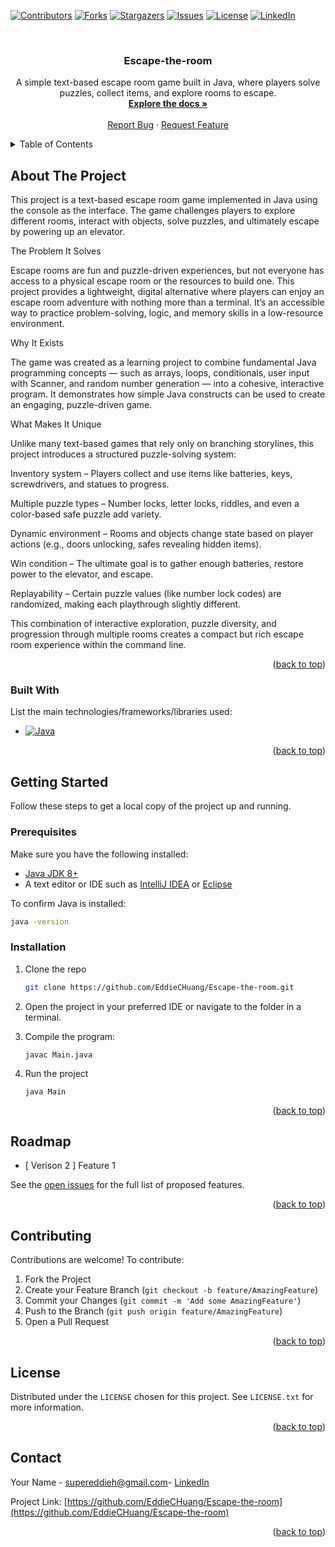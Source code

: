 
<!-- Improved compatibility of back to top link -->
<a id="readme-top"></a>

<!-- PROJECT SHIELDS -->
[![Contributors][contributors-shield]][contributors-url]
[![Forks][forks-shield]][forks-url]
[![Stargazers][stars-shield]][stars-url]
[![Issues][issues-shield]][issues-url]
[![License][license-shield]][license-url]
[![LinkedIn][linkedin-shield]][linkedin-url]



<!-- PROJECT LOGO -->
<br />
<div align="center">
  <a href="https://github.com/EddieCHuang/Escape-the-room">
  </a>

<h3 align="center">Escape-the-room</h3>

  <p align="center">
    A simple text-based escape room game built in Java, where players solve puzzles, collect items, and explore rooms to escape.
    <br />
    <a href="https://github.com/EddieCHuang/Escape-the-room/tree/Version-1"><strong>Explore the docs »</strong></a>
    <br />
    <br />
    <a href="https://github.com/EddieCHuang/Escape-the-room/issues">Report Bug</a>
    &middot;
    <a href="https://github.com/EddieCHuang/Escape-the-room/issues/new?labels=enhancement&template=feature-request---.md">Request Feature</a>
  </p>
</div>



<!-- TABLE OF CONTENTS -->
<details>
  <summary>Table of Contents</summary>
  <ol>
    <li>
      <a href="#about-the-project">About The Project</a>
      <ul>
        <li><a href="#built-with">Built With</a></li>
      </ul>
    </li>
    <li>
      <a href="#getting-started">Getting Started</a>
      <ul>
        <li><a href="#prerequisites">Prerequisites</a></li>
        <li><a href="#installation">Installation</a></li>
      </ul>
    </li>
    <li><a href="#roadmap">Roadmap</a></li>
    <li><a href="#contributing">Contributing</a></li>
    <li><a href="#license">License</a></li>
    <li><a href="#contact">Contact</a></li>
  </ol>
</details>



<!-- ABOUT THE PROJECT -->
## About The Project

This project is a text-based escape room game implemented in Java using the console as the interface. The game challenges players to explore different rooms, interact with objects, solve puzzles, and ultimately escape by powering up an elevator.

The Problem It Solves

Escape rooms are fun and puzzle-driven experiences, but not everyone has access to a physical escape room or the resources to build one. This project provides a lightweight, digital alternative where players can enjoy an escape room adventure with nothing more than a terminal. It’s an accessible way to practice problem-solving, logic, and memory skills in a low-resource environment.

Why It Exists

The game was created as a learning project to combine fundamental Java programming concepts — such as arrays, loops, conditionals, user input with Scanner, and random number generation — into a cohesive, interactive program. It demonstrates how simple Java constructs can be used to create an engaging, puzzle-driven game.

What Makes It Unique

Unlike many text-based games that rely only on branching storylines, this project introduces a structured puzzle-solving system:

Inventory system – Players collect and use items like batteries, keys, screwdrivers, and statues to progress.

Multiple puzzle types – Number locks, letter locks, riddles, and even a color-based safe puzzle add variety.

Dynamic environment – Rooms and objects change state based on player actions (e.g., doors unlocking, safes revealing hidden items).

Win condition – The ultimate goal is to gather enough batteries, restore power to the elevator, and escape.

Replayability – Certain puzzle values (like number lock codes) are randomized, making each playthrough slightly different.

This combination of interactive exploration, puzzle diversity, and progression through multiple rooms creates a compact but rich escape room experience within the command line.

<p align="right">(<a href="#readme-top">back to top</a>)</p>



### Built With

List the main technologies/frameworks/libraries used:

* [![Java][Java-shield]][Java-url]


<p align="right">(<a href="#readme-top">back to top</a>)</p>



<!-- GETTING STARTED -->
## Getting Started

Follow these steps to get a local copy of the project up and running.

### Prerequisites

Make sure you have the following installed:

* [Java JDK 8+](https://www.oracle.com/java/technologies/downloads/)  
* A text editor or IDE such as [IntelliJ IDEA](https://www.jetbrains.com/idea/) or [Eclipse](https://www.eclipse.org/)

To confirm Java is installed:
```sh
java -version
```

### Installation

1. Clone the repo

   ```sh
   git clone https://github.com/EddieCHuang/Escape-the-room.git
   ```
2. Open the project in your preferred IDE or navigate to the folder in a terminal.
3. Compile the program:

   ```
   javac Main.java
   ```
4. Run the project

   ```
   java Main
   ```

<p align="right">(<a href="#readme-top">back to top</a>)</p>


## Roadmap

* [ Verison 2 ] Feature 1


See the [open issues](https://github.com/EddieCHuang/Escape-the-room/issues) for the full list of proposed features.

<p align="right">(<a href="#readme-top">back to top</a>)</p>

<!-- CONTRIBUTING -->

## Contributing

Contributions are welcome! To contribute:

1. Fork the Project
2. Create your Feature Branch (`git checkout -b feature/AmazingFeature`)
3. Commit your Changes (`git commit -m 'Add some AmazingFeature'`)
4. Push to the Branch (`git push origin feature/AmazingFeature`)
5. Open a Pull Request

<p align="right">(<a href="#readme-top">back to top</a>)</p>

<!-- LICENSE -->

## License

Distributed under the `LICENSE` chosen for this project. See `LICENSE.txt` for more information.

<p align="right">(<a href="#readme-top">back to top</a>)</p>

<!-- CONTACT -->

## Contact

Your Name - [supereddieh@gmail.com](mailto:supereddieh@gmail.com )- [LinkedIn](https://www.linkedin.com/in/eddie-huang27/)

Project Link: [https://github.com/EddieCHuang/Escape-the-room](https://github.com/EddieCHuang/Escape-the-room)

<p align="right">(<a href="#readme-top">back to top</a>)</p>


<!-- MARKDOWN LINKS & IMAGES -->

[contributors-shield]: https://img.shields.io/github/contributors/EddieCHuang/Escape-the-room.svg?style=for-the-badge
[contributors-url]: https://github.com/EddieCHuang/Escape-the-room/graphs/contributors
[forks-shield]: https://img.shields.io/github/forks/EddieCHuang/Escape-the-room.svg?style=for-the-badge
[forks-url]: https://github.com/EddieCHuang/Escape-the-room/network/members
[stars-shield]: https://img.shields.io/github/stars/EddieCHuang/Escape-the-room.svg?style=for-the-badge
[stars-url]: https://github.com/EddieCHuang/Escape-the-room/stargazers
[issues-shield]: https://img.shields.io/github/issues/EddieCHuang/Escape-the-room.svg?style=for-the-badge
[issues-url]: https://github.com/EddieCHuang/Escape-the-room/issues
[license-shield]: https://img.shields.io/github/license/EddieCHuang/Escape-the-room.svg?style=for-the-badge
[license-url]: https://github.com/EddieCHuang/Escape-the-room/blob/Version-1/LICENSE
[linkedin-shield]: https://img.shields.io/badge/-LinkedIn-black.svg?style=for-the-badge&logo=linkedin&colorB=555
[linkedin-url]: https://linkedin.com/in/linkedin_username
[product-screenshot]: images/screenshot.png
[Java-shield]: https://img.shields.io/badge/Java-ED8B00?style=for-the-badge&logo=openjdk&logoColor=white
[Java-url]: https://www.java.com/

[OtherTech-shield]: https://img.shields.io/badge/OtherTech-placeholder-lightgrey
[OtherTech-url]: https://example.com

